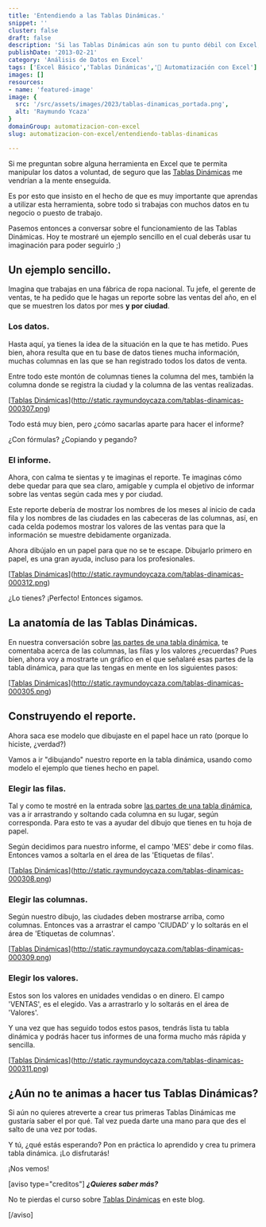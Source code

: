 ```yaml
---
title: 'Entendiendo a las Tablas Dinámicas.'
snippet: ''
cluster: false
draft: false 
description: 'Si las Tablas Dinámicas aún son tu punto débil con Excel, pásate por aquí y aprende a utilizarlas. Verás que es más fácil de lo que piensas.'
publishDate: '2013-02-21'
category: 'Análisis de Datos en Excel'
tags: ['Excel Básico','Tablas Dinámicas','🤖 Automatización con Excel']
images: []
resources: 
- name: 'featured-image'
image: {
  src: '/src/assets/images/2023/tablas-dinamicas_portada.png',
  alt: 'Raymundo Ycaza'
}
domainGroup: automatizacion-con-excel
slug: automatizacion-con-excel/entendiendo-tablas-dinamicas

---
```


Si me preguntan sobre alguna herramienta en Excel que te permita manipular los datos a voluntad, de seguro que las [Tablas Dinámicas](http://raymundoycaza.com/las-tablas-dinamicas-que-son-y-para-que-sirven/?utm_source=como-crear-una-tabla-dinamica) me vendrían a la mente enseguida.

Es por esto que insisto en el hecho de que es muy importante que aprendas a utilizar esta herramienta, sobre todo si trabajas con muchos datos en tu negocio o puesto de trabajo.

Pasemos entonces a conversar sobre el funcionamiento de las Tablas Dinámicas. Hoy te mostraré un ejemplo sencillo en el cual deberás usar tu imaginación para poder seguirlo ;)

## Un ejemplo sencillo.

Imagina que trabajas en una fábrica de ropa nacional. Tu jefe, el gerente de ventas, te ha pedido que le hagas un reporte sobre las ventas del año, en el que se muestren los datos por mes **y por ciudad**.

### Los datos.

Hasta aquí, ya tienes la idea de la situación en la que te has metido. Pues bien, ahora resulta que en tu base de datos tienes mucha información, muchas columnas en las que se han registrado todos los datos de venta.

Entre todo este montón de columnas tienes la columna del mes, también la columna donde se registra la ciudad y la columna de las ventas realizadas.

[[Tablas Dinámicas](images/tablas-dinamicas-000307-300x178.png)](http://static.raymundoycaza.com/tablas-dinamicas-000307.png)

Todo está muy bien, pero ¿cómo sacarlas aparte para hacer el informe?

¿Con fórmulas? ¿Copiando y pegando?

### El informe.

Ahora, con calma te sientas y te imaginas el reporte. Te imaginas cómo debe quedar para que sea claro, amigable y cumpla el objetivo de informar sobre las ventas según cada mes y por ciudad.

Este reporte debería de mostrar los nombres de los meses al inicio de cada fila y los nombres de las ciudades en las cabeceras de las columnas, así, en cada celda podemos mostrar los valores de las ventas para que la información se muestre debidamente organizada.

Ahora dibújalo en un papel para que no se te escape. Dibujarlo primero en papel, es una gran ayuda, incluso para los profesionales.

[[Tablas Dinámicas](images/tablas-dinamicas-000312-300x211.png)](http://static.raymundoycaza.com/tablas-dinamicas-000312.png)

¿Lo tienes? ¡Perfecto! Entonces sigamos.

## La anatomía de las Tablas Dinámicas.

En nuestra conversación sobre [las partes de una tabla dinámica](http://raymundoycaza.com/tabla-dinamica-anatomia/), te comentaba acerca de las columnas, las filas y los valores ¿recuerdas? Pues bien, ahora voy a mostrarte un gráfico en el que señalaré esas partes de la tabla dinámica, para que las tengas en mente en los siguientes pasos:

[[Tablas Dinámicas](images/tablas-dinamicas-000305-300x116.png)](http://static.raymundoycaza.com/tablas-dinamicas-000305.png)

## Construyendo el reporte.

Ahora saca ese modelo que dibujaste en el papel hace un rato (porque lo hiciste, ¿verdad?)

Vamos a ir "dibujando" nuestro reporte en la tabla dinámica, usando como modelo el ejemplo que tienes hecho en papel.

### Elegir las filas.

Tal y como te mostré en la entrada sobre [las partes de una tabla dinámica](http://raymundoycaza.com/tabla-dinamica-anatomia/), vas a ir arrastrando y soltando cada columna en su lugar, según corresponda. Para esto te vas a ayudar del dibujo que tienes en tu hoja de papel.

Según decidimos para nuestro informe, el campo 'MES' debe ir como filas. Entonces vamos a soltarla en el área de las 'Etiquetas de filas'.

[[Tablas Dinámicas](images/tablas-dinamicas-000308-300x143.png)](http://static.raymundoycaza.com/tablas-dinamicas-000308.png)

### Elegir las columnas.

Según nuestro dibujo, las ciudades deben mostrarse arriba, como columnas. Entonces vas a arrastrar el campo 'CIUDAD' y lo soltarás en el área de 'Etiquetas de columnas'.

[[Tablas Dinámicas](images/tablas-dinamicas-000309-300x123.png)](http://static.raymundoycaza.com/tablas-dinamicas-000309.png)

### Elegir los valores.

Estos son los valores en unidades vendidas o en dinero. El campo 'VENTAS', es el elegido. Vas a arrastrarlo y lo soltarás en el área de 'Valores'.

Y una vez que has seguido todos estos pasos, tendrás lista tu tabla dinámica y podrás hacer tus informes de una forma mucho más rápida y sencilla.

[[Tablas Dinámicas](images/tablas-dinamicas-000311-300x123.png)](http://static.raymundoycaza.com/tablas-dinamicas-000311.png)

## ¿Aún no te animas a hacer tus Tablas Dinámicas?

Si aún no quieres atreverte a crear tus primeras Tablas Dinámicas me gustaría saber el por qué. Tal vez pueda darte una mano para que des el salto de una vez por todas.

Y tú, ¿qué estás esperando? Pon en práctica lo aprendido y crea tu primera tabla dinámica. ¡Lo disfrutarás!

¡Nos vemos!

\[aviso type="creditos"\] _**¿Quieres saber más?**_

No te pierdas el curso sobre [Tablas Dinámicas](http://raymundoycaza.com/tablas-dinamicas/) en este blog.

\[/aviso\]
